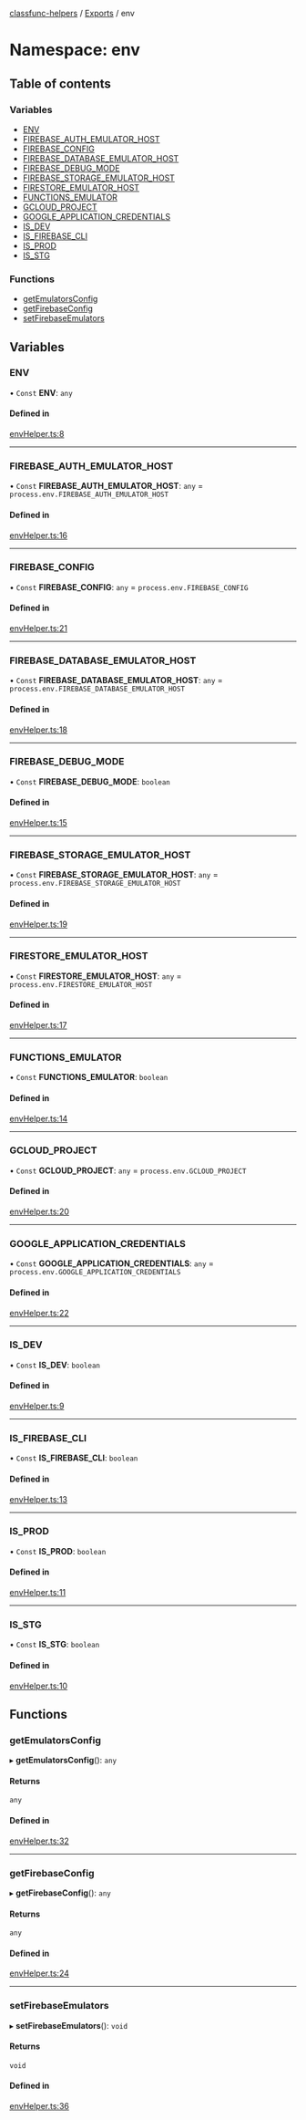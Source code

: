 [classfunc-helpers](../README.md) / [Exports](../modules.md) / env

# Namespace: env

## Table of contents

### Variables

- [ENV](env.md#env)
- [FIREBASE\_AUTH\_EMULATOR\_HOST](env.md#firebase_auth_emulator_host)
- [FIREBASE\_CONFIG](env.md#firebase_config)
- [FIREBASE\_DATABASE\_EMULATOR\_HOST](env.md#firebase_database_emulator_host)
- [FIREBASE\_DEBUG\_MODE](env.md#firebase_debug_mode)
- [FIREBASE\_STORAGE\_EMULATOR\_HOST](env.md#firebase_storage_emulator_host)
- [FIRESTORE\_EMULATOR\_HOST](env.md#firestore_emulator_host)
- [FUNCTIONS\_EMULATOR](env.md#functions_emulator)
- [GCLOUD\_PROJECT](env.md#gcloud_project)
- [GOOGLE\_APPLICATION\_CREDENTIALS](env.md#google_application_credentials)
- [IS\_DEV](env.md#is_dev)
- [IS\_FIREBASE\_CLI](env.md#is_firebase_cli)
- [IS\_PROD](env.md#is_prod)
- [IS\_STG](env.md#is_stg)

### Functions

- [getEmulatorsConfig](env.md#getemulatorsconfig)
- [getFirebaseConfig](env.md#getfirebaseconfig)
- [setFirebaseEmulators](env.md#setfirebaseemulators)

## Variables

### ENV

• `Const` **ENV**: `any`

#### Defined in

[envHelper.ts:8](https://github.com/ClassFunc/classfunc-helpers/blob/43d4baa/src/envHelper.ts#L8)

___

### FIREBASE\_AUTH\_EMULATOR\_HOST

• `Const` **FIREBASE\_AUTH\_EMULATOR\_HOST**: `any` = `process.env.FIREBASE_AUTH_EMULATOR_HOST`

#### Defined in

[envHelper.ts:16](https://github.com/ClassFunc/classfunc-helpers/blob/43d4baa/src/envHelper.ts#L16)

___

### FIREBASE\_CONFIG

• `Const` **FIREBASE\_CONFIG**: `any` = `process.env.FIREBASE_CONFIG`

#### Defined in

[envHelper.ts:21](https://github.com/ClassFunc/classfunc-helpers/blob/43d4baa/src/envHelper.ts#L21)

___

### FIREBASE\_DATABASE\_EMULATOR\_HOST

• `Const` **FIREBASE\_DATABASE\_EMULATOR\_HOST**: `any` = `process.env.FIREBASE_DATABASE_EMULATOR_HOST`

#### Defined in

[envHelper.ts:18](https://github.com/ClassFunc/classfunc-helpers/blob/43d4baa/src/envHelper.ts#L18)

___

### FIREBASE\_DEBUG\_MODE

• `Const` **FIREBASE\_DEBUG\_MODE**: `boolean`

#### Defined in

[envHelper.ts:15](https://github.com/ClassFunc/classfunc-helpers/blob/43d4baa/src/envHelper.ts#L15)

___

### FIREBASE\_STORAGE\_EMULATOR\_HOST

• `Const` **FIREBASE\_STORAGE\_EMULATOR\_HOST**: `any` = `process.env.FIREBASE_STORAGE_EMULATOR_HOST`

#### Defined in

[envHelper.ts:19](https://github.com/ClassFunc/classfunc-helpers/blob/43d4baa/src/envHelper.ts#L19)

___

### FIRESTORE\_EMULATOR\_HOST

• `Const` **FIRESTORE\_EMULATOR\_HOST**: `any` = `process.env.FIRESTORE_EMULATOR_HOST`

#### Defined in

[envHelper.ts:17](https://github.com/ClassFunc/classfunc-helpers/blob/43d4baa/src/envHelper.ts#L17)

___

### FUNCTIONS\_EMULATOR

• `Const` **FUNCTIONS\_EMULATOR**: `boolean`

#### Defined in

[envHelper.ts:14](https://github.com/ClassFunc/classfunc-helpers/blob/43d4baa/src/envHelper.ts#L14)

___

### GCLOUD\_PROJECT

• `Const` **GCLOUD\_PROJECT**: `any` = `process.env.GCLOUD_PROJECT`

#### Defined in

[envHelper.ts:20](https://github.com/ClassFunc/classfunc-helpers/blob/43d4baa/src/envHelper.ts#L20)

___

### GOOGLE\_APPLICATION\_CREDENTIALS

• `Const` **GOOGLE\_APPLICATION\_CREDENTIALS**: `any` = `process.env.GOOGLE_APPLICATION_CREDENTIALS`

#### Defined in

[envHelper.ts:22](https://github.com/ClassFunc/classfunc-helpers/blob/43d4baa/src/envHelper.ts#L22)

___

### IS\_DEV

• `Const` **IS\_DEV**: `boolean`

#### Defined in

[envHelper.ts:9](https://github.com/ClassFunc/classfunc-helpers/blob/43d4baa/src/envHelper.ts#L9)

___

### IS\_FIREBASE\_CLI

• `Const` **IS\_FIREBASE\_CLI**: `boolean`

#### Defined in

[envHelper.ts:13](https://github.com/ClassFunc/classfunc-helpers/blob/43d4baa/src/envHelper.ts#L13)

___

### IS\_PROD

• `Const` **IS\_PROD**: `boolean`

#### Defined in

[envHelper.ts:11](https://github.com/ClassFunc/classfunc-helpers/blob/43d4baa/src/envHelper.ts#L11)

___

### IS\_STG

• `Const` **IS\_STG**: `boolean`

#### Defined in

[envHelper.ts:10](https://github.com/ClassFunc/classfunc-helpers/blob/43d4baa/src/envHelper.ts#L10)

## Functions

### getEmulatorsConfig

▸ **getEmulatorsConfig**(): `any`

#### Returns

`any`

#### Defined in

[envHelper.ts:32](https://github.com/ClassFunc/classfunc-helpers/blob/43d4baa/src/envHelper.ts#L32)

___

### getFirebaseConfig

▸ **getFirebaseConfig**(): `any`

#### Returns

`any`

#### Defined in

[envHelper.ts:24](https://github.com/ClassFunc/classfunc-helpers/blob/43d4baa/src/envHelper.ts#L24)

___

### setFirebaseEmulators

▸ **setFirebaseEmulators**(): `void`

#### Returns

`void`

#### Defined in

[envHelper.ts:36](https://github.com/ClassFunc/classfunc-helpers/blob/43d4baa/src/envHelper.ts#L36)
